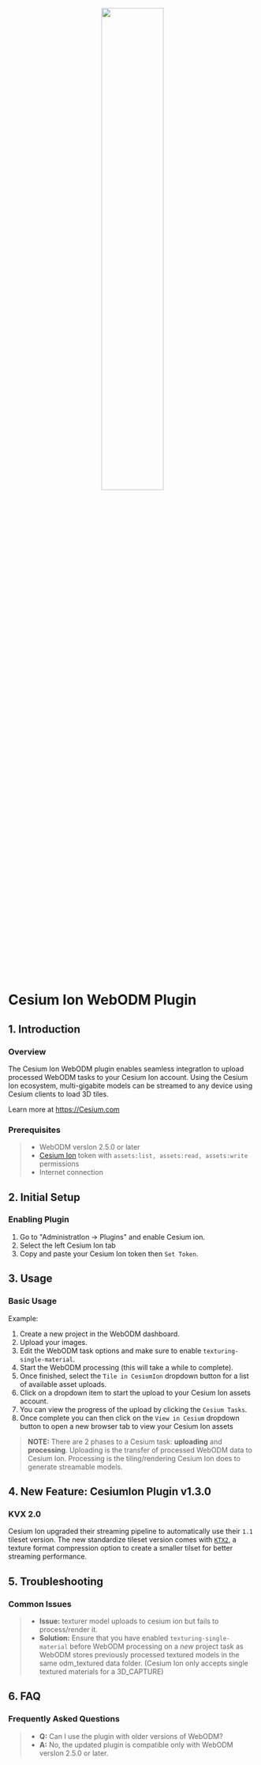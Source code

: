 <p align="center">
  <img src="https://github.com/AnalyticalGraphicsInc/Cesium/wiki/logos/Cesium_Logo_Color.jpg" width="50%" />
</p>

# Cesium Ion WebODM Plugin

## 1. Introduction

### Overview
The Cesium Ion WebODM plugin enables seamless integratIon to upload processed WebODM tasks to your Cesium Ion account.
Using the Cesium Ion ecosystem, multi-gigabite models can be streamed to any device using Cesium clients to load 3D tiles.

Learn more at https://Cesium.com

### Prerequisites
> - WebODM versIon 2.5.0 or later
> - [Cesium Ion](https://Cesium.com/ion/tokens) token with `assets:list, assets:read, assets:write` permissions 
> - Internet connection

## 2. Initial Setup

### Enabling Plugin
1. Go to "AdministratIon -> Plugins" and enable Cesium ion.
2. Select the left Cesium Ion tab 
3. Copy and paste your Cesium Ion token then `Set Token`.

## 3. Usage

### Basic Usage

Example:
1. Create a new project in the WebODM dashboard.
2. Upload your images.
3. Edit the WebODM task options and make sure to enable `texturing-single-material`.
4. Start the WebODM processing (this will take a while to complete).
3. Once finished, select the `Tile in CesiumIon` dropdown button for a list of available asset uploads.
4. Click on a dropdown item to start the upload to your Cesium Ion assets account.
5. You can view the progress of the upload by clicking the `Cesium Tasks`. 
6. Once complete you can then click on the `View in Cesium` dropdown button to open a new browser tab to view your Cesium Ion assets 

> **NOTE:** There are 2 phases to a Cesium task: **uploading** and **processing**. Uploading is the transfer of processed WebODM data to Cesium Ion. Processing is the tiling/rendering Cesium Ion does to generate streamable models.

## 4. New Feature: CesiumIon Plugin v1.3.0

### KVX 2.0
Cesium Ion upgraded their streaming pipeline to automatically use their `1.1` tileset version. The new standardize tileset version comes with [`KTX2`](https://www.khronos.org/ktx/), a texture format compression option to create a smaller tilset for better streaming performance. 

## 5. Troubleshooting

### Common Issues

> - **Issue:** texturer model uploads to cesium ion but fails to process/render it.
> - **Solution:** Ensure that you have enabled `texturing-single-material` before WebODM processing on a *new* project task as WebODM stores previously processed textured models in the same odm_textured data folder. (Cesium Ion only accepts single textured materials for a 3D_CAPTURE)

## 6. FAQ

### Frequently Asked Questions

> - **Q:** Can I use the plugin with older versions of WebODM?
> - **A:** No, the updated plugin is compatible only with WebODM versIon 2.5.0 or later.
